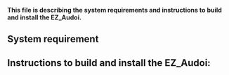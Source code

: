 **This file is describing the system requirements and instructions to build and install the EZ_Audoi.** 

<h2> System requirement <h2>

<h> Instructions to build and install the EZ_Audoi: <h>
